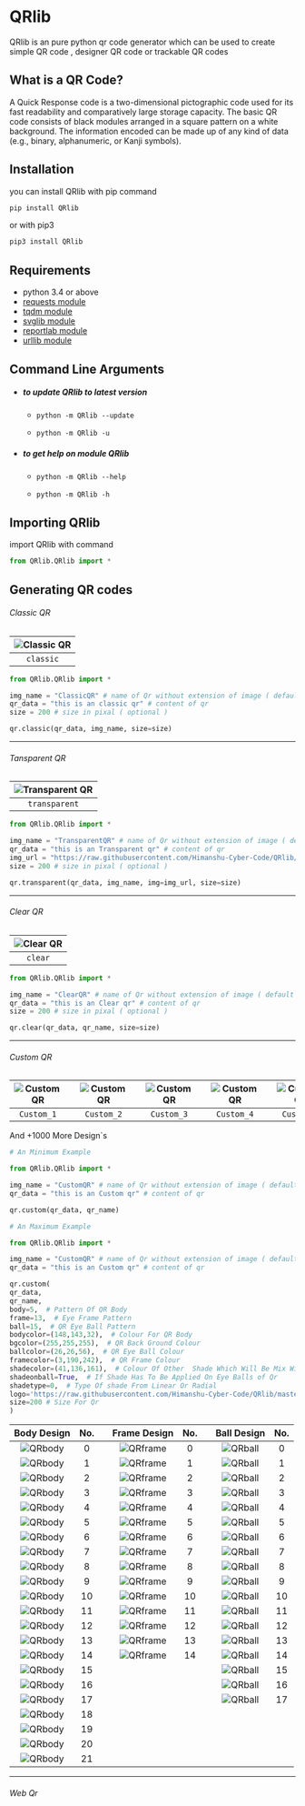 # QRlib

QRlib is an pure python qr code generator which can be used to create simple QR code , designer QR code or trackable QR codes


## What is a QR Code?


A Quick Response code is a two-dimensional pictographic code used for its fast readability and comparatively large storage capacity. The basic QR code consists of black modules arranged in a square pattern on a white background. The information encoded can be made up of any kind of data (e.g., binary, alphanumeric, or Kanji symbols).


## Installation


you can install QRlib with pip command
```bash
pip install QRlib
```
or with pip3
```bash
pip3 install QRlib
```

## Requirements


* python 3.4 or above
* [requests module](https://pypi.org/project/requests/)
* [tqdm module](https://pypi.org/project/tqdm/)
* [svglib module](https://pypi.org/project/svglib/)
* [reportlab module](https://pypi.org/project/reportlab/)
* [urllib module](https://pypi.org/project/urllib3/)

## Command Line Arguments
* ##### to update QRlib to latest version
    * ```python -m QRlib --update```

    * ```python -m QRlib -u```
* ##### to get help on module QRlib
    * ```python -m QRlib --help```

    * ```python -m QRlib -h```

## Importing QRlib


import QRlib with command
```python
from QRlib.QRlib import *
```

## Generating QR codes

###### *Classic QR*


| ![Classic QR](images/QR_sample_QRlib/classic.png) |
|:------:|
|    ```classic```    |


```python
from QRlib.QRlib import *

img_name = "ClassicQR" # name of Qr without extension of image ( default to png )
qr_data = "this is an classic qr" # content of qr
size = 200 # size in pixal ( optional )

qr.classic(qr_data, img_name, size=size)
```

___
###### *Tansparent QR*


| ![Transparent QR](images/QR_sample_QRlib/transparent.png) |
|:------:|
|    ```transparent```    |


```python
from QRlib.QRlib import *

img_name = "TransparentQR" # name of Qr without extension of image ( default to png )
qr_data = "this is an Transparent qr" # content of qr
img_url = "https://raw.githubusercontent.com/Himanshu-Cyber-Code/QRlib/master/images/QR_sample_QRlib/transparent_test.png" # url for the image ( optional )
size = 200 # size in pixal ( optional )

qr.transparent(qr_data, img_name, img=img_url, size=size)
```

-------


###### *Clear QR*


| ![Clear QR](images/QR_sample_QRlib/clear.png) |
|:------:|
|    ```clear```    |


```python
from QRlib.QRlib import *

img_name = "ClearQR" # name of Qr without extension of image ( default to png )
qr_data = "this is an Clear qr" # content of qr
size = 200 # size in pixal ( optional )

qr.clear(qr_data, qr_name, size=size)
```
-------
###### *Custom QR*

| ![CustomQR](images/QR_sample_QRlib/custom1.png "Sample Custom QR") |  | ![CustomQR](images/QR_sample_QRlib/custom2.png "Sample Custom QR") |  | ![CustomQR](images/QR_sample_QRlib/custom3.png "Sample Custom QR") |  | ![CustomQR](images/QR_sample_QRlib/custom4.png "Sample Custom QR") |  | ![CustomQR](images/QR_sample_QRlib/custom5.png "Sample Custom QR") |  |  ![CustomQR](images/QR_sample_QRlib/custom6.png "Sample Custom QR") |  | ![CustomQR](images/QR_sample_QRlib/custom7.png "Sample Custom QR") |  | ![CustomQR](images/QR_sample_QRlib/custom8.png "Sample Custom QR") |  |  ![CustomQR](images/QR_sample_QRlib/custom9.png "Sample Custom QR") |
|:------:|:------:|:------:|:------:|:------:|:------:|:------:|:------:|:------:|:------:|:------:|:------:|:------:|:------:|:------:|:------:|:------:|
|    ```Custom_1```    |        |    ```Custom_2```    |        |    ```Custom_3```    |        |    ```Custom_4```    |        |    ```Custom_5```    |        |    ```Custom_6```    |        |    ```Custom_7```    |        |    ```Custom_8```    |        |    ```Custom_9```    |



And +1000 More Design`s

```python
# An Minimum Example

from QRlib.QRlib import *

img_name = "CustomQR" # name of Qr without extension of image ( default to png )
qr_data = "this is an Custom qr" # content of qr

qr.custom(qr_data, qr_name)
```

```python
# An Maximum Example

from QRlib.QRlib import *

img_name = "CustomQR" # name of Qr without extension of image ( default to png )
qr_data = "this is an Custom qr" # content of qr

qr.custom(
qr_data,
qr_name,
body=5,  # Pattern Of QR Body
frame=13,  # Eye Frame Pattern
ball=15,  # QR Eye Ball Pattern
bodycolor=(148,143,32),  # Colour For QR Body
bgcolor=(255,255,255),  # QR Back Ground Colour
ballcolor=(26,26,56),  # QR Eye Ball Colour
framecolor=(3,190,242),  # QR Frame Colour
shadecolor=(41,136,161),  # Colour Of Other  Shade Which Will Be Mix With Body Colour
shadeonball=True,  # If Shade Has To Be Applied On Eye Balls of Qr
shadetype=0,  # Type Of shade From Linear Or Radial
logo='https://raw.githubusercontent.com/Himanshu-Cyber-Code/QRlib/master/images/QR_sample_QRlib/transparent_test.png',  # Logo On Qr ( URL )
size=200 # Size For Qr
)
```


|  Body Design  |  No. |    |  Frame Design   |  No.   |     |  Ball Design  |  No.  |
|:------:|:------:|:------:|:------:|:------:|:------:|:------:|:------:|
|    ![QRbody](images/QR_body_design_QRlib/0.png "Body Design")     |    0     |    |    ![QRframe](images/QR_frame_design_QRlib/0.png "Frame Design")     |    0     |    |    ![QRball](images/QR_ball_design_QRlib/0.png "Ball Design")     |    0     |
|    ![QRbody](images/QR_body_design_QRlib/1.png "Body Design")     |    1     |    |    ![QRframe](images/QR_frame_design_QRlib/1.png "Frame Design")     |    1     |    |    ![QRball](images/QR_ball_design_QRlib/1.png "Ball Design")     |    1     |
|    ![QRbody](images/QR_body_design_QRlib/2.png "Body Design")     |    2     |    |    ![QRframe](images/QR_frame_design_QRlib/2.png "Frame Design")     |    2     |    |    ![QRball](images/QR_ball_design_QRlib/2.png "Ball Design")     |    2     |
|    ![QRbody](images/QR_body_design_QRlib/3.png "Body Design")     |    3     |    |    ![QRframe](images/QR_frame_design_QRlib/3.png "Frame Design")     |    3     |    |    ![QRball](images/QR_ball_design_QRlib/3.png "Ball Design")     |    3     |
|    ![QRbody](images/QR_body_design_QRlib/4.png "Body Design")     |    4     |    |    ![QRframe](images/QR_frame_design_QRlib/4.png "Frame Design")     |    4     |    |    ![QRball](images/QR_ball_design_QRlib/4.png "Ball Design")     |    4     |
|    ![QRbody](images/QR_body_design_QRlib/5.png "Body Design")     |    5     |    |    ![QRframe](images/QR_frame_design_QRlib/5.png "Frame Design")     |    5     |    |    ![QRball](images/QR_ball_design_QRlib/5.png "Ball Design")     |    5     |
|    ![QRbody](images/QR_body_design_QRlib/6.png "Body Design")     |    6     |    |    ![QRframe](images/QR_frame_design_QRlib/6.png "Frame Design")     |    6     |    |    ![QRball](images/QR_ball_design_QRlib/6.png "Ball Design")     |    6     |
|    ![QRbody](images/QR_body_design_QRlib/7.png "Body Design")     |    7     |    |    ![QRframe](images/QR_frame_design_QRlib/7.png "Frame Design")     |    7     |    |    ![QRball](images/QR_ball_design_QRlib/7.png "Ball Design")     |    7     |
|    ![QRbody](images/QR_body_design_QRlib/8.png "Body Design")     |    8     |    |    ![QRframe](images/QR_frame_design_QRlib/8.png "Frame Design")     |    8     |    |    ![QRball](images/QR_ball_design_QRlib/8.png "Ball Design")     |    8     |
|    ![QRbody](images/QR_body_design_QRlib/9.png "Body Design")     |    9     |    |    ![QRframe](images/QR_frame_design_QRlib/9.png "Frame Design")     |    9     |    |    ![QRball](images/QR_ball_design_QRlib/9.png "Ball Design")     |    9     |
|    ![QRbody](images/QR_body_design_QRlib/10.png "Body Design")    |    10    |    |    ![QRframe](images/QR_frame_design_QRlib/10.png "Frame Design")    |    10    |    |    ![QRball](images/QR_ball_design_QRlib/10.png "Ball Design")    |    10    |
|    ![QRbody](images/QR_body_design_QRlib/11.png "Body Design")    |    11    |    |    ![QRframe](images/QR_frame_design_QRlib/11.png "Frame Design")    |    11    |    |    ![QRball](images/QR_ball_design_QRlib/11.png "Ball Design")    |    11    |
|    ![QRbody](images/QR_body_design_QRlib/12.png "Body Design")    |    12    |    |    ![QRframe](images/QR_frame_design_QRlib/12.png "Frame Design")    |    12    |    |    ![QRball](images/QR_ball_design_QRlib/12.png "Ball Design")    |    12    |
|    ![QRbody](images/QR_body_design_QRlib/13.png "Body Design")    |    13    |    |    ![QRframe](images/QR_frame_design_QRlib/13.png "Frame Design")    |    13    |    |    ![QRball](images/QR_ball_design_QRlib/13.png "Ball Design")    |    13    |
|    ![QRbody](images/QR_body_design_QRlib/14.png "Body Design")    |    14    |    |    ![QRframe](images/QR_frame_design_QRlib/14.png "Frame Design")    |    14    |    |    ![QRball](images/QR_ball_design_QRlib/14.png "Ball Design")    |    14    |
|    ![QRbody](images/QR_body_design_QRlib/15.png "Body Design")    |    15    |    |                                                                      |          |    |    ![QRball](images/QR_ball_design_QRlib/15.png "Ball Design")    |    15    |
|    ![QRbody](images/QR_body_design_QRlib/16.png "Body Design")    |    16    |    |                                                                      |          |    |    ![QRball](images/QR_ball_design_QRlib/16.png "Ball Design")    |    16    |
|    ![QRbody](images/QR_body_design_QRlib/17.png "Body Design")    |    17    |    |                                                                      |          |    |    ![QRball](images/QR_ball_design_QRlib/17.png "Ball Design")    |    17    |
|    ![QRbody](images/QR_body_design_QRlib/18.png "Body Design")    |    18    |    |                                                                      |          |    |                                                                   |          |
|    ![QRbody](images/QR_body_design_QRlib/19.png "Body Design")    |    19    |    |                                                                      |          |    |                                                                   |          |
|    ![QRbody](images/QR_body_design_QRlib/20.png "Body Design")    |    20    |    |                                                                      |          |    |                                                                   |          |
|    ![QRbody](images/QR_body_design_QRlib/21.png "Body Design")    |    21    |    |                                                                      |          |    |                                                                   |          |


___
###### Web Qr
